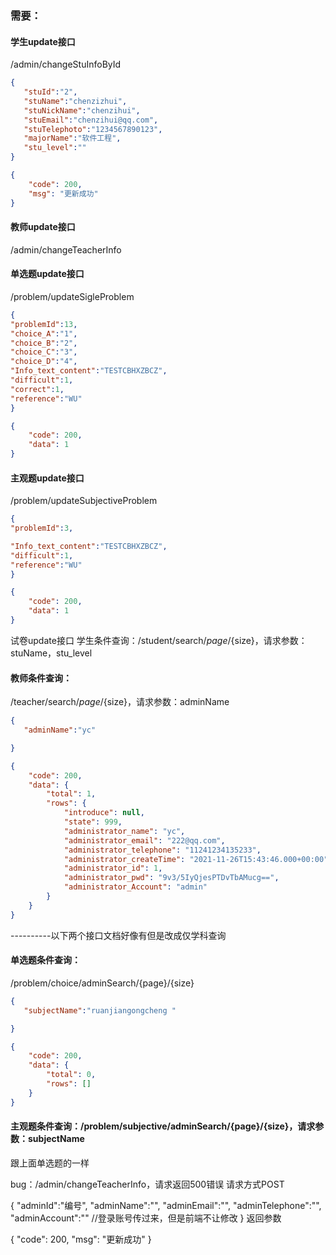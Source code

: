 ###  需要：
#### 学生update接口 

 /admin/changeStuInfoById

````json
{
   "stuId":"2",
   "stuName":"chenzizhui",
   "stuNickName":"chenzihui",
   "stuEmail":"chenzihui@qq.com",
   "stuTelephoto":"1234567890123",
   "majorName":"软件工程",
   "stu_level":""
}
````

````json
{
    "code": 200,
    "msg": "更新成功"
}
````



#### 教师update接口  

/admin/changeTeacherInfo

#### 单选题update接口 

/problem/updateSigleProblem

```JSON
{
"problemId":13,
"choice_A":"1",
"choice_B":"2",
"choice_C":"3",
"choice_D":"4",
"Info_text_content":"TESTCBHXZBCZ",
"difficult":1,
"correct":1,
"reference":"WU"
}
```

```JSON
{
    "code": 200,
    "data": 1
}
```





#### 主观题update接口

/problem/updateSubjectiveProblem

```json
{
"problemId":3,

"Info_text_content":"TESTCBHXZBCZ",
"difficult":1,
"reference":"WU"
}
```

```json
{
    "code": 200,
    "data": 1
}
```



试卷update接口
学生条件查询：/student/search/${page}/${size}，请求参数：stuName，stu_level



#### 教师条件查询：

/teacher/search/${page}/${size}，请求参数：adminName



```json
{
   "adminName":"yc"

}
```

```json
{
    "code": 200,
    "data": {
        "total": 1,
        "rows": {
            "introduce": null,
            "state": 999,
            "administrator_name": "yc",
            "administrator_email": "222@qq.com",
            "administrator_telephone": "11241234135233",
            "administrator_createTime": "2021-11-26T15:43:46.000+00:00",
            "administrator_id": 1,
            "administrator_pwd": "9v3/5IyQjesPTDvTbAMucg==",
            "administrator_Account": "admin"
        }
    }
}
```



----------以下两个接口文档好像有但是改成仅学科查询

#### 单选题条件查询：

/problem/choice/adminSearch/{page}/{size}

```json
{
   "subjectName":"ruanjiangongcheng "

}
```

```json
{
    "code": 200,
    "data": {
        "total": 0,
        "rows": []
    }
}
```



#### 主观题条件查询：/problem/subjective/adminSearch/{page}/{size}，请求参数：subjectName

跟上面单选题的一样

bug：/admin/changeTeacherInfo，请求返回500错误
请求方式POST

{
    "adminId":"编号",
    "adminName":"",
    "adminEmail":"",
    "adminTelephone":"",
    "adminAccount":""    //登录账号传过来，但是前端不让修改
}
返回参数

{
    "code": 200,
    "msg": "更新成功"
}

